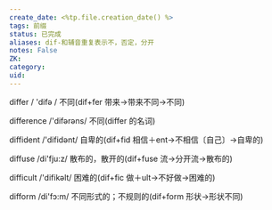 ```yaml
---
create_date: <%tp.file.creation_date() %>
tags: 前缀
status: 已完成 
aliases: dif-和辅音重复表示不，否定，分开
notes: False
ZK: 
category: 
uid: 
---
```


differ / 'difə / 不同(dif+fer 带来→带来不同→不同)

difference /'difərəns/ 不同(differ 的名词)

diffident /'difidənt/ 自卑的(dif+fid 相信＋ent→不相信〔自己〕→自卑的)

diffuse /di'fju:z/ 散布的，散开的(dif+fuse 流→分开流→散布的)

difficult /'difikəlt/ 困难的(dif+fic 做＋ult→不好做→困难的)

difform /di'fɔ:m/ 不同形式的；不规则的(dif+form 形状→形状不同)
